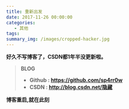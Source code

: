```yaml
---
title: 重新出发
date: 2017-11-26 00:00:00
categories:
   - 其他
tags:
summary_img: /images/cropped-hacker.jpg
---
```


**好久不写博客了，CSDN都1年半没更新啦。**
<!-- more -->
> **BLOG** 
>
> - **Github  : https://github.com/sp4rr0w**
> - **CSDN    : http://blog.csdn.net/隐藏**

**博客重启,就在此刻**
